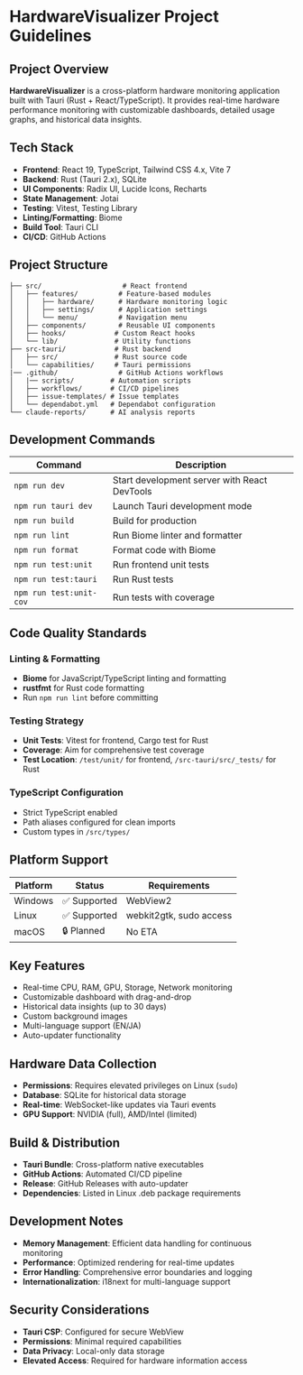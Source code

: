 # HardwareVisualizer Project Guidelines

## Project Overview

**HardwareVisualizer** is a cross-platform hardware monitoring application built with Tauri (Rust + React/TypeScript). It provides real-time hardware performance monitoring with customizable dashboards, detailed usage graphs, and historical data insights.

## Tech Stack

- **Frontend**: React 19, TypeScript, Tailwind CSS 4.x, Vite 7
- **Backend**: Rust (Tauri 2.x), SQLite
- **UI Components**: Radix UI, Lucide Icons, Recharts
- **State Management**: Jotai
- **Testing**: Vitest, Testing Library
- **Linting/Formatting**: Biome
- **Build Tool**: Tauri CLI
- **CI/CD**: GitHub Actions

## Project Structure

```
├── src/                    # React frontend
│   ├── features/          # Feature-based modules
│   │   ├── hardware/      # Hardware monitoring logic
│   │   ├── settings/      # Application settings
│   │   └── menu/          # Navigation menu
│   ├── components/        # Reusable UI components
│   ├── hooks/            # Custom React hooks
│   └── lib/              # Utility functions
├── src-tauri/            # Rust backend
│   ├── src/              # Rust source code
│   └── capabilities/     # Tauri permissions
|── .github/               # GitHub Actions workflows
│   |── scripts/         # Automation scripts
│   ├── workflows/       # CI/CD pipelines
│   ├── issue-templates/ # Issue templates
│   └── dependabot.yml   # Dependabot configuration
└── claude-reports/      # AI analysis reports
```

## Development Commands

| Command                 | Description                                  |
| ----------------------- | -------------------------------------------- |
| `npm run dev`           | Start development server with React DevTools |
| `npm run tauri dev`     | Launch Tauri development mode                |
| `npm run build`         | Build for production                         |
| `npm run lint`          | Run Biome linter and formatter               |
| `npm run format`        | Format code with Biome                       |
| `npm run test:unit`     | Run frontend unit tests                      |
| `npm run test:tauri`    | Run Rust tests                               |
| `npm run test:unit-cov` | Run tests with coverage                      |

## Code Quality Standards

### Linting & Formatting

- **Biome** for JavaScript/TypeScript linting and formatting
- **rustfmt** for Rust code formatting
- Run `npm run lint` before committing

### Testing Strategy

- **Unit Tests**: Vitest for frontend, Cargo test for Rust
- **Coverage**: Aim for comprehensive test coverage
- **Test Location**: `/test/unit/` for frontend, `/src-tauri/src/_tests/` for Rust

### TypeScript Configuration

- Strict TypeScript enabled
- Path aliases configured for clean imports
- Custom types in `/src/types/`

## Platform Support

| Platform | Status       | Requirements            |
| -------- | ------------ | ----------------------- |
| Windows  | ✅ Supported | WebView2                |
| Linux    | ✅ Supported | webkit2gtk, sudo access |
| macOS    | 🔒 Planned   | No ETA                  |

## Key Features

- Real-time CPU, RAM, GPU, Storage, Network monitoring
- Customizable dashboard with drag-and-drop
- Historical data insights (up to 30 days)
- Custom background images
- Multi-language support (EN/JA)
- Auto-updater functionality

## Hardware Data Collection

- **Permissions**: Requires elevated privileges on Linux (`sudo`)
- **Database**: SQLite for historical data storage
- **Real-time**: WebSocket-like updates via Tauri events
- **GPU Support**: NVIDIA (full), AMD/Intel (limited)

## Build & Distribution

- **Tauri Bundle**: Cross-platform native executables
- **GitHub Actions**: Automated CI/CD pipeline
- **Release**: GitHub Releases with auto-updater
- **Dependencies**: Listed in Linux .deb package requirements

## Development Notes

- **Memory Management**: Efficient data handling for continuous monitoring
- **Performance**: Optimized rendering for real-time updates
- **Error Handling**: Comprehensive error boundaries and logging
- **Internationalization**: i18next for multi-language support

## Security Considerations

- **Tauri CSP**: Configured for secure WebView
- **Permissions**: Minimal required capabilities
- **Data Privacy**: Local-only data storage
- **Elevated Access**: Required for hardware information access
